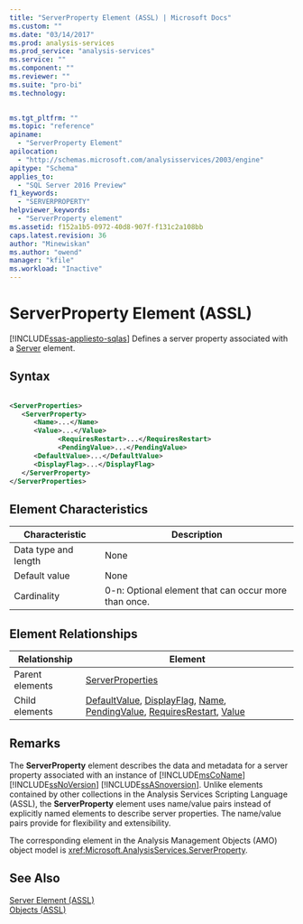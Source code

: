 ```yaml
---
title: "ServerProperty Element (ASSL) | Microsoft Docs"
ms.custom: ""
ms.date: "03/14/2017"
ms.prod: analysis-services
ms.prod_service: "analysis-services"
ms.service: ""
ms.component: ""
ms.reviewer: ""
ms.suite: "pro-bi"
ms.technology: 
  

ms.tgt_pltfrm: ""
ms.topic: "reference"
apiname: 
  - "ServerProperty Element"
apilocation: 
  - "http://schemas.microsoft.com/analysisservices/2003/engine"
apitype: "Schema"
applies_to: 
  - "SQL Server 2016 Preview"
f1_keywords: 
  - "SERVERPROPERTY"
helpviewer_keywords: 
  - "ServerProperty element"
ms.assetid: f152a1b5-0972-40d8-907f-f131c2a108bb
caps.latest.revision: 36
author: "Minewiskan"
ms.author: "owend"
manager: "kfile"
ms.workload: "Inactive"
---
```

# ServerProperty Element (ASSL)
[!INCLUDE[ssas-appliesto-sqlas](../../../includes/ssas-appliesto-sqlas.md)]
  Defines a server property associated with a [Server](../../../analysis-services/scripting/objects/server-element-assl.md) element.  
  
## Syntax  
  
```xml  
  
<ServerProperties>  
   <ServerProperty>  
      <Name>...</Name>  
      <Value>...</Value>  
            <RequiresRestart>...</RequiresRestart>  
            <PendingValue>...</PendingValue>  
      <DefaultValue>...</DefaultValue>  
      <DisplayFlag>...</DisplayFlag>  
   </ServerProperty>  
</ServerProperties>  
```  
  
## Element Characteristics  
  
|Characteristic|Description|  
|--------------------|-----------------|  
|Data type and length|None|  
|Default value|None|  
|Cardinality|0-n: Optional element that can occur more than once.|  
  
## Element Relationships  
  
|Relationship|Element|  
|------------------|-------------|  
|Parent elements|[ServerProperties](../../../analysis-services/scripting/collections/serverproperties-element-assl.md)|  
|Child elements|[DefaultValue](../../../analysis-services/scripting/properties/defaultvalue-element-assl.md), [DisplayFlag](../../../analysis-services/scripting/properties/displayflag-element-assl.md), [Name](../../../analysis-services/scripting/properties/name-element-assl.md), [PendingValue](../../../analysis-services/scripting/properties/pendingvalue-element-assl.md), [RequiresRestart](../../../analysis-services/scripting/properties/requiresrestart-element-assl.md), [Value](../../../analysis-services/scripting/properties/value-element-assl.md)|  
  
## Remarks  
 The **ServerProperty** element describes the data and metadata for a server property associated with an instance of [!INCLUDE[msCoName](../../../includes/msconame-md.md)] [!INCLUDE[ssNoVersion](../../../includes/ssnoversion-md.md)] [!INCLUDE[ssASnoversion](../../../includes/ssasnoversion-md.md)]. Unlike elements contained by other collections in the Analysis Services Scripting Language (ASSL), the **ServerProperty** element uses name/value pairs instead of explicitly named elements to describe server properties. The name/value pairs provide for flexibility and extensibility.  
  
 The corresponding element in the Analysis Management Objects (AMO) object model is <xref:Microsoft.AnalysisServices.ServerProperty>.  
  
## See Also  
 [Server Element &#40;ASSL&#41;](../../../analysis-services/scripting/objects/server-element-assl.md)   
 [Objects &#40;ASSL&#41;](../../../analysis-services/scripting/objects/objects-assl.md)  
  
  
